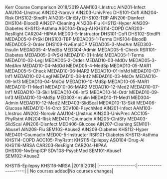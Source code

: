 Kerr Course Comparison 2018/2019
AAM103-LInstruc	AIN201-Infect
AAU104-LInstruc	AIN202-Norovir
	AIN203-UnivPrec
DHS101-CofI	AIN204-Risk
DHS102-StndPt	AIN205-ClntSfy
DHS103-TBP	AIN206-Disnfect
DHS104-BloodB	AIN207-Cleaning
	AIN208-Flu
KHS112-Hyper	AIN209-Diabetes
KHS113-Asthma	ASO104-Drug-Al
KHS114-COPD	CAR203-ResRight
	CAR204-HIPAA
MED00-5-Instructor	DHS101-CofI
	DHS102-StndPt
MEDAD05-0-PrSkl	DHS103-TBP
MEDAD05-1-Terms	DHS104-BloodB
MEDAD05-2-Order	DHS109-NwEmpICP
MEDAD05-3-MedAm	MED303-Insulin
MEDAD05-4-MedSp	MED304-Admin
MEDAD05-5-Check	RSR101-Diabetes
	MEDAD05-0-PrSkl
MEDAD10-01-InMd	MEDAD05-1-Terms
MEDAD10-02-Legl	MEDAD05-2-Order
MEDAD10-03-MdOv	MEDAD05-3-MedAm
MEDAD10-04-MdOd	MEDAD05-4-MedSp
MEDAD10-05-MAR1	MEDAD05-5-Check
MEDAD10-06-MAR2	MEDAD10-01-InMd
MEDAD10-07-Inf1	MEDAD10-02-Legl
MEDAD10-08-Inf2	MEDAD10-03-MdOv
MEDAD10-09-Inf3	MEDAD10-04-MdOd
MEDAD10-10-MdSp	MEDAD10-05-MAR1
MEDAD10-11-Med1	MEDAD10-06-MAR2
MEDAD10-12-Med2	MEDAD10-07-Inf1
MEDAD10-13-Skll	MEDAD10-08-Inf2
MEDAD10-14-Ordr	MEDAD10-09-Inf3
	MEDAD10-10-MdSp
MED303-Insulin	MEDAD10-11-Med1
MED304-Admin	MEDAD10-12-Med2
MED403-SlidScal	MEDAD10-13-Skll
MED406-Glucose	MEDAD10-14-Ordr
	SDV108-PsychMed
AIN201-Infect	AAM103-LInstruc
AIN202-Norovir	AAU104-LInstruc
AIN203-UnivPrec	ACC105-PhyRstnt
AIN204-Risk	MED401-Coumadin
AIN205-ClntSfy	MED403-SlidScal
AIN206-Disnfect	MED406-Glucose
AIN207-Cleaning	SEM101-Abuse1
AIN208-Flu	SEM102-Abuse2
AIN209-Diabetes	KHS112-Hyper
MED401-Coumadin	MED00-5-Instructor
RSR101-Diabetes	KHS113-Asthma
	KHS114-COPD
ACC105-PhyRstnt	KHS115-Epilepsy
ASO104-Drug-Al	KHS116-MRSA
CAR203-ResRight	
CAR204-HIPAA	
DHS109-NwEmpICP	
SDV108-PsychMed	
SEM101-Abuse1	
SEM102-Abuse2	
	
KHS115-Epilepsy	
KHS116-MRSA	
|2019|2018|
|------------------:|---------------------:|
| No courses added|No courses changes|


<!--stackedit_data:
eyJoaXN0b3J5IjpbMTAzNjUyMTExN119
-->